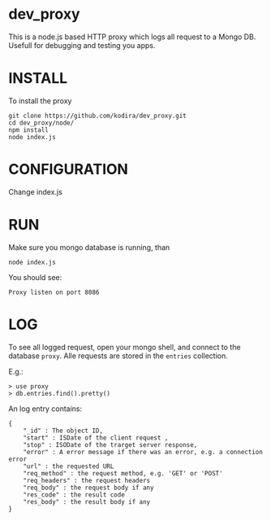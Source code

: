 dev_proxy
=========

This is a node.js based HTTP proxy which logs all request to a Mongo DB. Usefull for debugging and testing you apps. 


INSTALL
=======

To install the proxy

```
git clone https://github.com/kodira/dev_proxy.git
cd dev_proxy/node/
npm install
node index.js
```

CONFIGURATION
=============

Change index.js


RUN
===

Make sure you mongo database is running, than

```
node index.js
```

You should see:

```
Proxy listen on port 8086
```


LOG
===

To see all logged request, open your mongo shell, and connect to the database ``proxy``. Alle requests are stored in the ``entries`` collection.

E.g.:

```
> use proxy
> db.entries.find().pretty()
````

An log entry contains:


```
{
	"_id" : The object ID,
	"start" : ISDate of the client request ,
	"stop" : ISODate of the trarget server response,
	"error" : A error message if there was an error, e.g. a connection error
	"url" : the requested URL
	"req_method" : the request method, e.g. 'GET' or 'POST'
	"req_headers" : the request headers
	"req_body" : the request body if any
	"res_code" : the result code
	"res_body" : the result body if any
}
```







